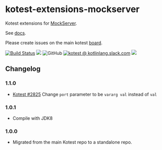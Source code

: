 # kotest-extensions-mockserver

Kotest extensions for [MockServer](https://www.mock-server.com/).

See [docs](https://kotest.io/docs/extensions/mockserver.html).

Please create issues on the main kotest [board](https://github.com/kotest/kotest/issues).

[![Build Status](https://github.com/kotest/kotest-extensions-mockserver/workflows/master/badge.svg)](https://github.com/kotest/kotest-extensions-mockserver/actions)
[<img src="https://img.shields.io/maven-central/v/io.kotest.extensions/kotest-extensions-mockserver.svg?label=latest%20release"/>](http://search.maven.org/#search|ga|1|kotest-extensions-mockserver)
![GitHub](https://img.shields.io/github/license/kotest/kotest-extensions-mockserver)
[![kotest @ kotlinlang.slack.com](https://img.shields.io/static/v1?label=kotlinlang&message=kotest&color=blue&logo=slack)](https://kotlinlang.slack.com/archives/CT0G9SD7Z)
[<img src="https://img.shields.io/nexus/s/https/oss.sonatype.org/io.kotest.extensions/kotest-extensions-mockserver.svg?label=latest%20snapshot"/>](https://oss.sonatype.org/content/repositories/snapshots/io/kotest/extensions/kotest-extensions-mockserver/)

## Changelog

### 1.1.0
* [Kotest #2825](https://github.com/kotest/kotest/issues/2825) Change `port` parameter to be `vararg val` instead of `val` 

### 1.0.1

* Compile with JDK8

### 1.0.0

* Migrated from the main Kotest repo to a standalone repo.
